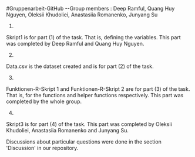 #Gruppenarbeit-GitHub
--Group members : Deep Ramful, Quang Huy Nguyen, Oleksii Khudoliei, Anastasiia Romanenko, Junyang Su


1.
Skript1 is for part (1) of the task.
That is, defining the variables.
This part was completed by Deep Ramful and Quang Huy Nguyen.

2.
Data.csv is the dataset created and is for part (2) of the task.


3.
Funktionen-R-Skript 1 and Funktionen-R-Skript 2 are for part (3) of the task.
That is, for the functions and helper functions respectively.
This part was completed by the whole group.

4.
Skript3 is for part (4) of the task.
This part was completed by Oleksii Khudoliei, Anastasiia Romanenko and Junyang Su.


Discussions about particular questions were done in the section 'Discussion' in our repository.

